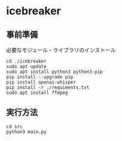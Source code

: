 # icebreaker

## 事前準備
必要なモジュール・ライブラリのインストール

```
cd ./icebreaker
sudo apt update
sudo apt install python3 python3-pip
pip install --upgrade pip
pip install openai-whisper
pip install -r ./requiments.txt
sudo apt install ffmpeg
```

## 実行方法
```
cd src
python3 main.py
```
